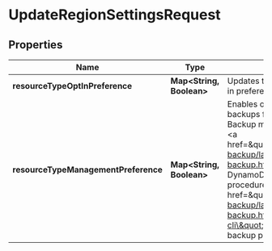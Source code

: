 

# UpdateRegionSettingsRequest


## Properties

| Name | Type | Description | Notes |
|------------ | ------------- | ------------- | -------------|
|**resourceTypeOptInPreference** | **Map&lt;String, Boolean&gt;** | Updates the list of services along with the opt-in preferences for the Region. |  [optional] |
|**resourceTypeManagementPreference** | **Map&lt;String, Boolean&gt;** | Enables or disables full Backup management of backups for a resource type. To enable full Backup management for DynamoDB along with &lt;a href&#x3D;\&quot;https://docs.aws.amazon.com/aws-backup/latest/devguide/advanced-ddb-backup.html\&quot;&gt; Backup&#39;s advanced DynamoDB backup features&lt;/a&gt;, follow the procedure to &lt;a href&#x3D;\&quot;https://docs.aws.amazon.com/aws-backup/latest/devguide/advanced-ddb-backup.html#advanced-ddb-backup-enable-cli\&quot;&gt; enable advanced DynamoDB backup programmatically&lt;/a&gt;. |  [optional] |



